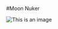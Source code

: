 #Moon Nuker

![This is an image]([https://myoctocat.com/assets/images/base-octocat.svg](https://cdn.discordapp.com/attachments/790990373442682951/1007997832814411878/photo-1527842891421-42eec6e703ea.jpg))
